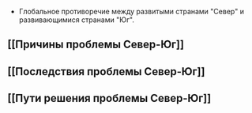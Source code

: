 - Глобальное противоречие между развитыми странами "Север" и развивающимися странами "Юг". 
## [[Причины проблемы Север-Юг]]
## [[Последствия проблемы Север-Юг]] 
## [[Пути решения проблемы Север-Юг]]